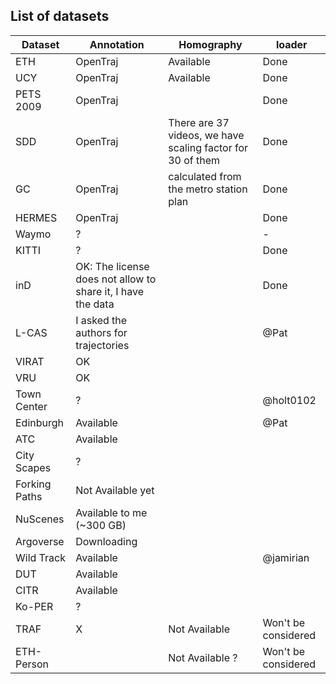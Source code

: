 ## List of datasets

| Dataset   |  Annotation   |  Homography   | loader    |
| --------  | ------------- | ------------- | --------- |
| ETH       |   OpenTraj    | Available     | Done      |
| UCY       |   OpenTraj    | Available     | Done      |
| PETS 2009 |   OpenTraj    |               | Done |           
| SDD       |   OpenTraj    | There are 37 videos, we have scaling factor for 30 of them | Done |
| GC        |   OpenTraj    | calculated from the metro station plan | Done |
| HERMES    |   OpenTraj    |               | Done |
| Waymo     |  ? |  | - |
| KITTI     |  ? |  | Done |
| inD       |  OK: The license does not allow to share it, I have the data | | Done  |
| L-CAS     |  I asked the authors for trajectories  |  | @Pat |
| VIRAT     |  OK |  |
| VRU       |  OK |  |
|Town Center |  ? |  | @holt0102 |
| Edinburgh |  Available |  | @Pat |
| ATC       |  Available |  |
| City Scapes | ? |  |
| Forking Paths | Not Available yet |  |
| NuScenes  |  Available to me (~300 GB) |  |
| Argoverse |  Downloading |  |
| Wild Track | Available |  | @jamirian |
| DUT       |  Available|  |
| CITR      |  Available |  |
| Ko-PER    |  ? |  |
| TRAF      |  X | Not Available  | Won't be considered |
| ETH-Person |  | Not Available ? | Won't be considered |
